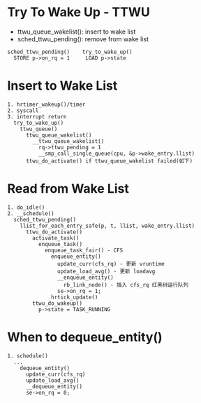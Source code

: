 Try To Wake Up - TTWU
=====================

* ttwu_queue_wakelist(): insert to wake list
* sched_ttwu_pending(): remove from wake list

```
sched_ttwu_pending()    try_to_wake_up()
  STORE p->on_rq = 1     LOAD p->state
```


# Insert to Wake List

```
1. hrtimer_wakeup()/timer
2. syscall
3. interrupt return
  try_to_wake_up()
    ttwu_queue()
      ttwu_queue_wakelist()
        __ttwu_queue_wakelist()
          rq->ttwu_pending = 1
          __smp_call_single_queue(cpu, &p->wake_entry.llist)
      ttwu_do_activate() if ttwu_queue_wakelist failed(如下)
```


# Read from Wake List

```
1. do_idle()
2. __schedule()
  sched_ttwu_pending()
    llist_for_each_entry_safe(p, t, llist, wake_entry.llist)
      ttwu_do_activate() 
        activate_task()
          enqueue_task()
            enqueue_task_fair() - CFS
              enqueue_entity()
                update_curr(cfs_rq) - 更新 vruntime
                update_load_avg() - 更新 loadavg
                __enqueue_entity()
                  rb_link_node() - 插入 cfs_rq 红黑树运行队列
                se->on_rq = 1;
              hrtick_update()
        ttwu_do_wakeup()
          p->state = TASK_RUNNING
```


# When to dequeue_entity()

```
1. schedule()
  ...
    dequeue_entity()
      update_curr(cfs_rq)
      update_load_avg()
      __dequeue_entity()
      se->on_rq = 0;
```



